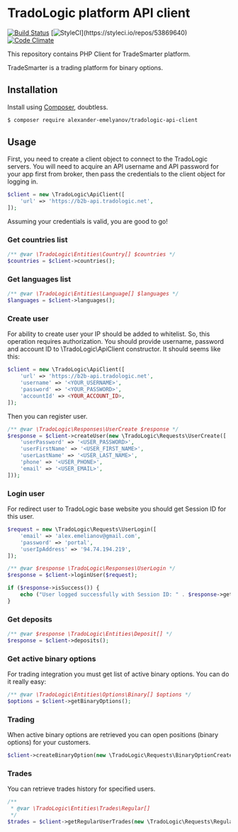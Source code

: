 # TradoLogic platform API client

[![Build Status](https://img.shields.io/travis/alexander-emelyanov/tradologic-api-client/master.svg?style=flat-square)](https://travis-ci.org/alexander-emelyanov/tradologic-api-client)
[![StyleCI](https://styleci.io/repos/53869640/shield?)](https://styleci.io/repos/53869640)
[![Code Climate](https://img.shields.io/codeclimate/github/alexander-emelyanov/tradologic-api-client.svg?style=flat-square)](https://codeclimate.com/github/alexander-emelyanov/tradologic-api-client)

This repository contains PHP Client for TradeSmarter platform.

TradeSmarter is a trading platform for binary options.

## Installation
Install using [Composer](http://getcomposer.org), doubtless.

```sh
$ composer require alexander-emelyanov/tradologic-api-client
```

## Usage

First, you need to create a client object to connect to the TradoLogic servers. You will need to acquire an API username and API password for your app first from broker, then pass the credentials to the client object for logging in. 

```php
$client = new \TradoLogic\ApiClient([
    'url' => 'https://b2b-api.tradologic.net',
]);
```

Assuming your credentials is valid, you are good to go!

### Get countries list

```php
/** @var \TradoLogic\Entities\Country[] $countries */
$countries = $client->countries();
```

### Get languages list

```php
/** @var \TradoLogic\Entities\Language[] $languages */
$languages = $client->languages();
```

### Create user

For ability to create user your IP should be added to whitelist. So, this operation requires authorization. You should
provide username, password and account ID to \TradoLogic\ApiClient constructor. It should seems like this:

```php
$client = new \TradoLogic\ApiClient([
    'url' => 'https://b2b-api.tradologic.net',
    'username' => '<YOUR_USERNAME>',
    'password' => '<YOUR_PASSWORD>',
    'accountId' => <YOUR_ACCOUNT_ID>,
]);
```

Then you can register user.

```php
/** @var \TradoLogic\Responses\UserCreate $response */
$response = $client->createUser(new \TradoLogic\Requests\UserCreate([
    'userPassword' => '<USER_PASSWORD>',
    'userFirstName' => '<USER_FIRST_NAME>',
    'userLastName' => '<USER_LAST_NAME>',
    'phone' => '<USER_PHONE>',
    'email' => '<USER_EMAIL>',
]));
```

### Login user

For redirect user to TradoLogic base website you should get Session ID for this user.

```php
$request = new \TradoLogic\Requests\UserLogin([
    'email' => 'alex.emelianov@gmail.com',
    'password' => 'portal',
    'userIpAddress' => '94.74.194.219',
]);

/** @var $response \TradoLogic\Responses\UserLogin */
$response = $client->loginUser($request);

if ($response->isSuccess()) {
    echo ("User logged successfully with Session ID: " . $response->getSessionId() . PHP_EOL);
}
```

### Get deposits

```php
/** @var $response \TradoLogic\Entities\Deposit[] */
$response = $client->deposits();
```

### Get active binary options

For trading integration you must get list of active binary options. You can do it really easy:

```php
/** @var \TradoLogic\Entities\Options\Binary[] $options */
$options = $client->getBinaryOptions();
```

### Trading
When active binary options are retrieved you can open positions (binary options) for your customers.

```php
$client->createBinaryOption(new \TradoLogic\Requests\BinaryOptionCreate(<User ID>, <Option ID>, <Volume>, <Is Call>));
```

### Trades

You can retrieve trades history for specified users.

```php
/**
 * @var \TradoLogic\Entities\Trades\Regular[]
 */
$trades = $client->getRegularUserTrades(new \TradoLogic\Requests\RegularUserTradesGet(<User ID>[, <Only open>]));
```
